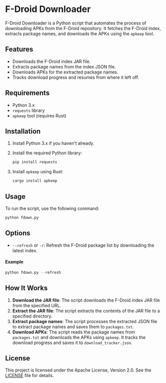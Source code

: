 # F-Droid Downloader

F-Droid Downloader is a Python script that automates the process of downloading APKs from the F-Droid repository. It fetches the F-Droid index, extracts package names, and downloads the APKs using the `apkeep` tool.

## Features

- Downloads the F-Droid index JAR file.
- Extracts package names from the index JSON file.
- Downloads APKs for the extracted package names.
- Tracks download progress and resumes from where it left off.

## Requirements

- Python 3.x
- `requests` library
- `apkeep` tool (requires Rust)

## Installation

1. Install Python 3.x if you haven't already.
2. Install the required Python library:

    ```sh
    pip install requests
    ```

3. Install `apkeep` using Rust:

    ```sh
    cargo install apkeep
    ```

## Usage

To run the script, use the following command:

```sh
python fdown.py
```

## Options

- ```--refresh``` or ```-r```: Refresh the F-Droid package list by downloading the latest index.

#### Example

```python
python fdown.py --refresh
```

## How It Works

1. **Download the JAR file**: The script downloads the F-Droid index JAR file from the specified URL.
2. **Extract the JAR file**: The script extracts the contents of the JAR file to a specified directory.
3. **Extract package names**: The script processes the extracted JSON file to extract package names and saves them to ```packages.txt```.
4. **Download APKs**: The script reads the package names from ```packages.txt``` and downloads the APKs using ```apkeep```. It tracks the download progress and saves it to ```download_tracker.json```.

## License

This project is licensed under the Apache License, Version 2.0. See the [LICENSE](LICENSE) file for details.
